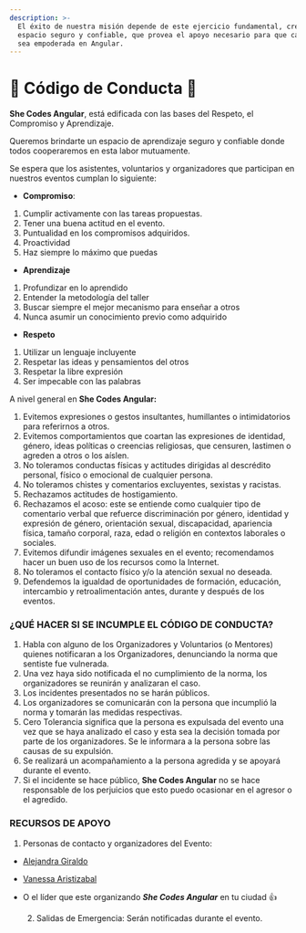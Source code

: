 ```yaml
---
description: >-
  El éxito de nuestra misión depende de este ejercicio fundamental, crear un
  espacio seguro y confiable, que provea el apoyo necesario para que cada Chica
  sea empoderada en Angular.
---
```


# 🛑 Código de Conducta 🛑

**She Codes Angular**, está edificada con las bases del Respeto, el Compromiso y Aprendizaje. 

Queremos brindarte un espacio de aprendizaje seguro y confiable donde todos  cooperaremos en esta labor mutuamente.

Se espera que los asistentes, voluntarios y organizadores que participan en nuestros eventos cumplan lo siguiente:

* **Compromiso**:

1. Cumplir activamente con las tareas propuestas.
2. Tener una buena actitud en el evento.
3. Puntualidad en los compromisos adquiridos.
4. Proactividad
5. Haz siempre lo máximo que puedas

* **Aprendizaje**

1. Profundizar en lo aprendido
2. Entender la metodología del taller
3. Buscar siempre el mejor mecanismo para enseñar a otros
4. Nunca asumir un conocimiento previo como adquirido

* **Respeto**

1.  Utilizar un lenguaje incluyente
2. Respetar las ideas y pensamientos del otros
3. Respetar la libre expresión
4. Ser impecable con las palabras 

  
A nivel general en **She Codes Angular:**

1. Evitemos expresiones o gestos insultantes, humillantes o intimidatorios para referirnos a otros.
2. Evitemos comportamientos que coartan las expresiones de identidad, género, ideas políticas o creencias religiosas, que censuren, lastimen o agreden a otros o los aíslen.
3. No toleramos conductas físicas y actitudes dirigidas al descrédito personal, físico o emocional de cualquier persona.
4. No toleramos chistes y comentarios excluyentes, sexistas y racistas.
5. Rechazamos actitudes de hostigamiento.
6. Rechazamos el acoso: este se entiende como cualquier tipo de comentario verbal que refuerce discriminación por género, identidad y expresión de género, orientación sexual, discapacidad, apariencia física, tamaño corporal, raza, edad o religión en contextos laborales o sociales.
7. Evitemos difundir imágenes sexuales en el evento; recomendamos hacer un buen uso de los recursos como la Internet.
8. No toleramos el contacto físico y/o la atención sexual no deseada.
9. Defendemos la igualdad de oportunidades de formación, educación, intercambio y retroalimentación antes, durante y después de los eventos.

### ¿QUÉ HACER SI SE INCUMPLE EL CÓDIGO DE CONDUCTA?

1. Habla con alguno de los Organizadores y Voluntarios \(o Mentores\) quienes notificaran a los Organizadores, denunciando la norma que sentiste fue vulnerada.
2. Una vez haya sido notificada el no cumplimiento de la norma, los organizadores se reunirán y analizaran el caso.
3. Los incidentes  presentados no se harán públicos.
4. Los organizadores se comunicarán con la persona que incumplió la norma y tomarán las medidas respectivas.
5. Cero Tolerancia significa que la persona es expulsada del evento una vez que se haya analizado el caso y esta sea la decisión tomada por parte de los organizadores. Se le  informara a la persona sobre las causas de su expulsión.
6. Se realizará un acompañamiento a la persona agredida y se apoyará durante el evento.
7. Si el incidente se hace público, **She Codes Angular** no se hace responsable de los perjuicios que esto puedo ocasionar en el agresor o el agredido.

### RECURSOS DE APOYO

1.  Personas de contacto y organizadores del Evento:

* [Alejandra Giraldo](https://twitter.com/maleja111)
* [Vanessa Aristizabal](https://twitter.com/vanessamarely)
* O el líder que este organizando _**She Codes Angular**_ en tu ciudad 👍

     2. Salidas de Emergencia: Serán notificadas durante el evento.

